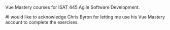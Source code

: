 Vue Mastery courses for ISAT 445 Agile Software Development.


#I would like to acknowledge Chris Byron for letting me use his Vue Mastery account to complete the exercises.
